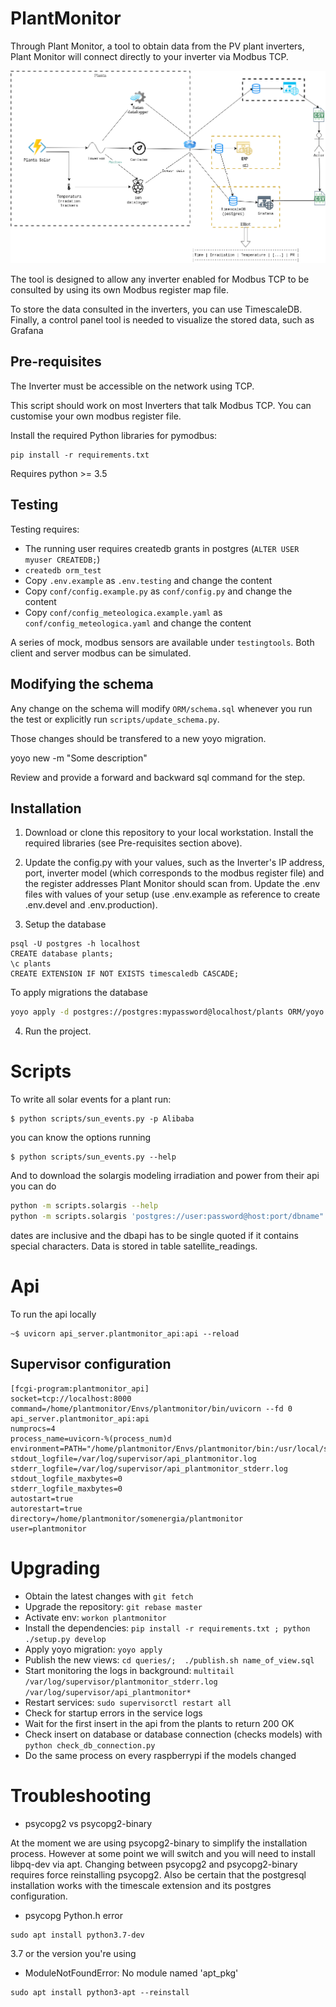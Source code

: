 # PlantMonitor

Through Plant Monitor, a tool to obtain data from the PV plant inverters,
Plant Monitor will connect directly to your inverter via Modbus TCP.

![Plant Schematics](/docs/plantmonitor.png?raw=true "Plant Schematics")

The tool is designed to allow any inverter enabled for Modbus TCP to be consulted by
using its own Modbus register map file.

To store the data consulted in the inverters, you can use TimescaleDB.
Finally, a control panel tool is needed to visualize the stored data, such as Grafana

## Pre-requisites

The Inverter must be accessible on the network using TCP.

This script should work on most Inverters that talk Modbus TCP. You can
customise your own modbus register file.

Install the required Python libraries for pymodbus:

```
pip install -r requirements.txt
```

Requires python >= 3.5

## Testing

Testing requires:

- The running user requires createdb grants in postgres (`ALTER USER myuser CREATEDB;`)
- `createdb orm_test`
- Copy `.env.example` as `.env.testing` and change the content
- Copy `conf/config.example.py` as `conf/config.py` and change the content
- Copy `conf/config_meteologica.example.yaml` as `conf/config_meteologica.yaml` and change the content

A series of mock, modbus sensors are available under `testingtools`.
Both client and server modbus can be simulated.

## Modifying the schema

Any change on the schema will modify `ORM/schema.sql` whenever
you run the test or explicitly run `scripts/update_schema.py`.

Those changes should be transfered to a new yoyo migration.

yoyo new -m "Some description"

Review and provide a forward and backward sql command for the step.

## Installation

1. Download or clone this repository to your local workstation. Install the
required libraries (see Pre-requisites section above).

2. Update the config.py with your values, such as the Inverter's IP address,
port, inverter model (which corresponds to the modbus register file) and the
register addresses Plant Monitor should scan from. Update the .env files with
values of your setup (use .env.example as reference to create .env.devel and .env.production).

3. Setup the database

```
psql -U postgres -h localhost
CREATE database plants;
\c plants
CREATE EXTENSION IF NOT EXISTS timescaledb CASCADE;
```

To apply migrations the database

```bash
yoyo apply -d postgres://postgres:mypassword@localhost/plants ORM/yoyo
```


4. Run the project.

Scripts
=======

To write all solar events for a plant run:

```
$ python scripts/sun_events.py -p Alibaba
```

you can know the options running
```
$ python scripts/sun_events.py --help
```

And to download the solargis modeling irradiation and power from their api you can do

```bash
python -m scripts.solargis --help
python -m scripts.solargis 'postgres://user:password@host:port/dbname" <solargis_key> 2022-12-01 2022-12-18 <site_id>
```

dates are inclusive and the dbapi has to be single quoted if it contains special characters. Data is stored in table satellite_readings.

Api
===

To run the api locally

```
~$ uvicorn api_server.plantmonitor_api:api --reload
```

Supervisor configuration
------------------------

```
[fcgi-program:plantmonitor_api]
socket=tcp://localhost:8000
command=/home/plantmonitor/Envs/plantmonitor/bin/uvicorn --fd 0 api_server.plantmonitor_api:api
numprocs=4
process_name=uvicorn-%(process_num)d
environment=PATH="/home/plantmonitor/Envs/plantmonitor/bin:/usr/local/sbin:/usr/local/bin:/usr/sbin:/usr/bin:/sbin:/bin"
stdout_logfile=/var/log/supervisor/api_plantmonitor.log
stderr_logfile=/var/log/supervisor/api_plantmonitor_stderr.log
stdout_logfile_maxbytes=0
stderr_logfile_maxbytes=0
autostart=true
autorestart=true
directory=/home/plantmonitor/somenergia/plantmonitor
user=plantmonitor
```

Upgrading
=========

- Obtain the latest changes with `git fetch`
- Upgrade the repository: `git rebase master`
- Activate env: `workon plantmonitor`
- Install the dependencies: `pip install -r requirements.txt ; python ./setup.py develop`
- Apply yoyo migration: `yoyo apply`
- Publish the new views: `cd queries/;  ./publish.sh name_of_view.sql`
- Start monitoring the logs in background: `multitail /var/log/supervisor/plantmonitor_stderr.log /var/log/supervisor/api_plantmonitor*`
- Restart services: `sudo supervisorctl restart all`
- Check for startup errors in the service logs
- Wait for the first insert in the api from the plants to return 200 OK
- Check insert on database or database connection (checks models) with `python check_db_connection.py`
- Do the same process on every raspberrypi if the models changed

Troubleshooting
===============

* psycopg2 vs psycopg2-binary

At the moment we are using psycopg2-binary to simplify the installation process.
However at some point we will switch and you will need to install libpq-dev via apt. Changing between
psycopg2 and psycopg2-binary requires force reinstalling psycopg2. Also be certain
that the postgresql installation works with the timescale extension and its postgres
configuration.

* psycopg Python.h error

```
sudo apt install python3.7-dev
```

3.7 or the version you're using

* ModuleNotFoundError: No module named 'apt_pkg'

```
sudo apt install python3-apt --reinstall
```
